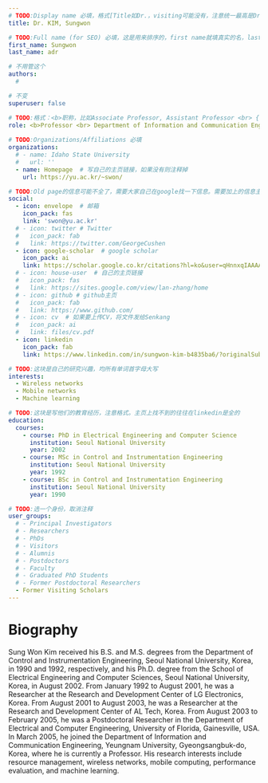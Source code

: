 ```yaml
---
# TODO:Display name 必填，格式[Title如Dr.，visiting可能没有，注意统一最高是Dr. 而不是Prof.] [全大写的Last name][, ][首字母大写的Last name]
title: Dr. KIM, Sungwon

# TODO:Full name (for SEO) 必填，这是用来排序的，first name就填真实的名，last_name一定按照excel填写
first_name: Sungwon   
last_name: adr

# 不用管这个
authors:
  # 

# 不变
superuser: false

# TODO:格式：<b>职称，比如Associate Professor, Assistant Professor <br> {工作单位}, {工作国家:China、USA等}</b>
role: <b>Professor <br> Department of Information and Communication Engineering, <br>College of Mechanical and IT Engineering, Yeungnam University, Korean</b>
 
# TODO:Organizations/Affiliations 必填
organizations:
  # - name: Idaho State University 
  #   url: ''
  - name: Homepage  # 写自己的主页链接，如果没有则注释掉
    url: https://yu.ac.kr/~swon/

# TODO:Old page的信息可能不全了，需要大家自己在google找一下信息。需要加上的信息主要包含email、google scholar、个人主页、linkedin
social:
  - icon: envelope  # 邮箱
    icon_pack: fas
    link: 'swon@yu.ac.kr'
  # - icon: twitter # Twitter
  #   icon_pack: fab  
  #   link: https://twitter.com/GeorgeCushen
  - icon: google-scholar  # google scholar
    icon_pack: ai
    link: https://scholar.google.co.kr/citations?hl=ko&user=qHnnxqIAAAAJ
  # - icon: house-user  # 自己的主页链接
  #   icon_pack: fas
  #   link: https://sites.google.com/view/lan-zhang/home
  # - icon: github # github主页
  #   icon_pack: fab   
  #   link: https://www.github.com/
  # - icon: cv  # 如果要上传CV，将文件发给Senkang
  #   icon_pack: ai
  #   link: files/cv.pdf
  - icon: linkedin 
    icon_pack: fab
    link: https://www.linkedin.com/in/sungwon-kim-b4835ba6/?originalSubdomain=kr

# TODO:这块是自己的研究兴趣，均所有单词首字母大写
interests:
  - Wireless networks
  - Mobile networks
  - Machine learning

# TODO:这块是写他们的教育经历，注意格式。主页上找不到的往往在linkedin是全的
education:
  courses:
    - course: PhD in Electrical Engineering and Computer Science
      institution: Seoul National University
      year: 2002
    - course: MSc in Control and Instrumentation Engineering
      institution: Seoul National University
      year: 1992
    - course: BSc in Control and Instrumentation Engineering
      institution: Seoul National University
      year: 1990

# TODO:选一个身份，取消注释
user_groups:
  # - Principal Investigators
  # - Researchers
  # - PhDs
  # - Visitors
  # - Alumnis
  # - Postdoctors
  # - Faculty
  # - Graduated PhD Students
  # - Former Postdoctoral Researchers
  - Former Visiting Scholars
---
```

<!-- TODO:写自己的Biography -->
# Biography
<!-- 这部分不要写他们的PhD招生信息，直接复制他们主页的个人简介。实在没有，在excel备注一下{个人资料缺失}再提交给我 -->
<!-- <p style="text-align:justify">  -->
Sung Won Kim received his B.S. and M.S. degrees from the Department of Control and Instrumentation Engineering, Seoul National University, Korea, in 1990 and 1992, respectively, and his Ph.D. degree from the School of Electrical Engineering and Computer Sciences, Seoul National University, Korea, in August 2002. From January 1992 to August 2001, he was a Researcher at the Research and Development Center of LG Electronics, Korea. From August 2001 to August 2003, he was a Researcher at the Research and Development Center of AL Tech, Korea. From August 2003 to February 2005, he was a Postdoctoral Researcher in the Department of Electrical and Computer Engineering, University of Florida, Gainesville, USA. In March 2005, he joined the Department of Information and Communication Engineering, Yeungnam University, Gyeongsangbuk-do, Korea, where he is currently a Professor. His research interests include resource management, wireless networks, mobile computing, performance evaluation, and machine learning.

